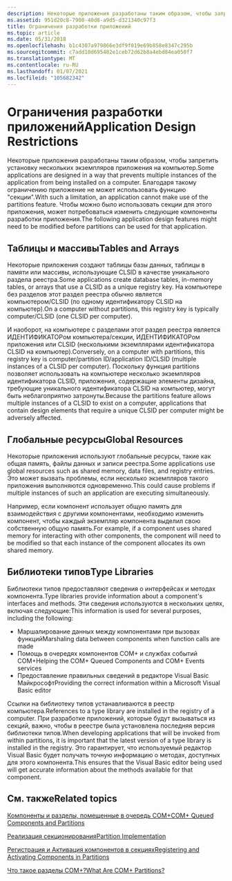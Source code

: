 ```yaml
---
description: Некоторые приложения разработаны таким образом, чтобы запретить установку нескольких экземпляров приложения на компьютер.
ms.assetid: 951d20c8-7908-40d8-a9d5-d321340c97f3
title: Ограничения разработки приложений
ms.topic: article
ms.date: 05/31/2018
ms.openlocfilehash: b1c4307a979866e3df9f019e69b858e8347c295b
ms.sourcegitcommit: c7add10d695482e1ceb72d62b8a4ebd84ea050f7
ms.translationtype: MT
ms.contentlocale: ru-RU
ms.lasthandoff: 01/07/2021
ms.locfileid: "105682342"
---
```

# <a name="application-design-restrictions"></a><span data-ttu-id="44725-103">Ограничения разработки приложений</span><span class="sxs-lookup"><span data-stu-id="44725-103">Application Design Restrictions</span></span>

<span data-ttu-id="44725-104">Некоторые приложения разработаны таким образом, чтобы запретить установку нескольких экземпляров приложения на компьютер.</span><span class="sxs-lookup"><span data-stu-id="44725-104">Some applications are designed in a way that prevents multiple instances of the application from being installed on a computer.</span></span> <span data-ttu-id="44725-105">Благодаря такому ограничению приложение не может использовать функцию "секции".</span><span class="sxs-lookup"><span data-stu-id="44725-105">With such a limitation, an application cannot make use of the partitions feature.</span></span> <span data-ttu-id="44725-106">Чтобы можно было использовать секции для этого приложения, может потребоваться изменить следующие компоненты разработки приложения.</span><span class="sxs-lookup"><span data-stu-id="44725-106">The following application design features might need to be modified before partitions can be used for that application.</span></span>

## <a name="tables-and-arrays"></a><span data-ttu-id="44725-107">Таблицы и массивы</span><span class="sxs-lookup"><span data-stu-id="44725-107">Tables and Arrays</span></span>

<span data-ttu-id="44725-108">Некоторые приложения создают таблицы базы данных, таблицы в памяти или массивы, использующие CLSID в качестве уникального раздела реестра.</span><span class="sxs-lookup"><span data-stu-id="44725-108">Some applications create database tables, in-memory tables, or arrays that use a CLSID as a unique registry key.</span></span> <span data-ttu-id="44725-109">На компьютере без разделов этот раздел реестра обычно является компьютером/CLSID (по одному идентификатору CLSID на компьютер).</span><span class="sxs-lookup"><span data-stu-id="44725-109">On a computer without partitions, this registry key is typically computer/CLSID (one CLSID per computer).</span></span>

<span data-ttu-id="44725-110">И наоборот, на компьютере с разделами этот раздел реестра является ИДЕНТИФИКАТОРом компьютера/секции, ИДЕНТИФИКАТОРом приложения или CLSID (несколькими экземплярами идентификатора CLSID на компьютер).</span><span class="sxs-lookup"><span data-stu-id="44725-110">Conversely, on a computer with partitions, this registry key is computer/partition ID/application ID/CLSID (multiple instances of a CLSID per computer).</span></span> <span data-ttu-id="44725-111">Поскольку функция partitions позволяет использовать на компьютере несколько экземпляров идентификатора CLSID, приложения, содержащие элементы дизайна, требующие уникального идентификатора CLSID на компьютер, могут быть неблагоприятно затронуты.</span><span class="sxs-lookup"><span data-stu-id="44725-111">Because the partitions feature allows multiple instances of a CLSID to exist on a computer, applications that contain design elements that require a unique CLSID per computer might be adversely affected.</span></span>

## <a name="global-resources"></a><span data-ttu-id="44725-112">Глобальные ресурсы</span><span class="sxs-lookup"><span data-stu-id="44725-112">Global Resources</span></span>

<span data-ttu-id="44725-113">Некоторые приложения используют глобальные ресурсы, такие как общая память, файлы данных и записи реестра.</span><span class="sxs-lookup"><span data-stu-id="44725-113">Some applications use global resources such as shared memory, data files, and registry entries.</span></span> <span data-ttu-id="44725-114">Это может вызвать проблемы, если несколько экземпляров такого приложения выполняются одновременно.</span><span class="sxs-lookup"><span data-stu-id="44725-114">This could cause problems if multiple instances of such an application are executing simultaneously.</span></span>

<span data-ttu-id="44725-115">Например, если компонент использует общую память для взаимодействия с другими компонентами, необходимо изменить компонент, чтобы каждый экземпляр компонента выделил свою собственную общую память.</span><span class="sxs-lookup"><span data-stu-id="44725-115">For example, if a component uses shared memory for interacting with other components, the component will need to be modified so that each instance of the component allocates its own shared memory.</span></span>

## <a name="type-libraries"></a><span data-ttu-id="44725-116">Библиотеки типов</span><span class="sxs-lookup"><span data-stu-id="44725-116">Type Libraries</span></span>

<span data-ttu-id="44725-117">Библиотеки типов предоставляют сведения о интерфейсах и методах компонента.</span><span class="sxs-lookup"><span data-stu-id="44725-117">Type libraries provide information about a component's interfaces and methods.</span></span> <span data-ttu-id="44725-118">Эти сведения используются в нескольких целях, включая следующие:</span><span class="sxs-lookup"><span data-stu-id="44725-118">This information is used for several purposes, including the following:</span></span>

-   <span data-ttu-id="44725-119">Маршалирование данных между компонентами при вызовах функций</span><span class="sxs-lookup"><span data-stu-id="44725-119">Marshaling data between components when function calls are made</span></span>
-   <span data-ttu-id="44725-120">Помощь в очередях компонентов COM+ и службах событий COM+</span><span class="sxs-lookup"><span data-stu-id="44725-120">Helping the COM+ Queued Components and COM+ Events services</span></span>
-   <span data-ttu-id="44725-121">Предоставление правильных сведений в редакторе Visual Basic Майкрософт</span><span class="sxs-lookup"><span data-stu-id="44725-121">Providing the correct information within a Microsoft Visual Basic editor</span></span>

<span data-ttu-id="44725-122">Ссылки на библиотеку типов устанавливаются в реестр компьютера.</span><span class="sxs-lookup"><span data-stu-id="44725-122">References to a type library are installed in the registry of a computer.</span></span> <span data-ttu-id="44725-123">При разработке приложений, которые будут вызываться из секций, важно, чтобы в реестре была установлена последняя версия библиотеки типов.</span><span class="sxs-lookup"><span data-stu-id="44725-123">When developing applications that will be invoked from within partitions, it is important that the latest version of a type library is installed in the registry.</span></span> <span data-ttu-id="44725-124">Это гарантирует, что используемый редактор Visual Basic будет получать точную информацию о методах, доступных для этого компонента.</span><span class="sxs-lookup"><span data-stu-id="44725-124">This ensures that the Visual Basic editor being used will get accurate information about the methods available for that component.</span></span>

## <a name="related-topics"></a><span data-ttu-id="44725-125">См. также</span><span class="sxs-lookup"><span data-stu-id="44725-125">Related topics</span></span>

<dl> <dt>

[<span data-ttu-id="44725-126">Компоненты и разделы, помещенные в очередь COM+</span><span class="sxs-lookup"><span data-stu-id="44725-126">COM+ Queued Components and Partitions</span></span>](com--queued-components-and-partitions.md)
</dt> <dt>

[<span data-ttu-id="44725-127">Реализация секционирования</span><span class="sxs-lookup"><span data-stu-id="44725-127">Partition Implementation</span></span>](partition-implementation.md)
</dt> <dt>

[<span data-ttu-id="44725-128">Регистрация и Активация компонентов в секциях</span><span class="sxs-lookup"><span data-stu-id="44725-128">Registering and Activating Components in Partitions</span></span>](registering-and-activating-components-in-partitions.md)
</dt> <dt>

[<span data-ttu-id="44725-129">Что такое разделы COM+?</span><span class="sxs-lookup"><span data-stu-id="44725-129">What Are COM+ Partitions?</span></span>](what-are-com--partitions-.md)
</dt> </dl>

 

 



